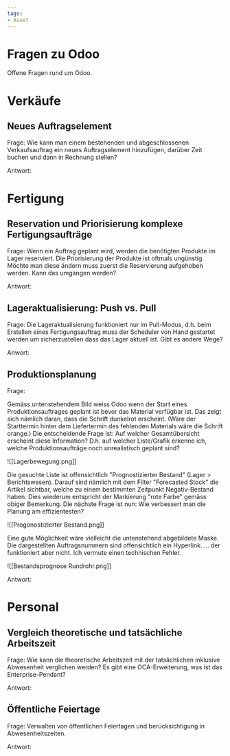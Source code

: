 ```yaml
---
tags:
- Asset
---
```

# Fragen zu Odoo

Offene Fragen rund um Odoo.

# Verkäufe

## Neues Auftragselement

Frage: Wie kann man einem bestehenden und abgeschlossenen Verkaufsauftrag ein neues Auftragselement hinzufügen, darüber Zeit buchen und dann in Rechnung stellen?

Antwort: 

# Fertigung

## Reservation und Priorisierung komplexe Fertigungsaufträge

Frage: Wenn ein Auftrag geplant wird, werden die benötigten Produkte im Lager reserviert. Die Priorisierung der Produkte ist oftmals ungünstig. Möchte man diese ändern muss zuerst die Reservierung aufgehoben werden. Kann das umgangen werden?

Antwort:

## Lageraktualisierung: Push vs. Pull

Frage: Die Lageraktualisierung funktioniert nur im Pull-Modus, d.h. beim Erstellen eines Fertigungsauftrag muss der Scheduler von Hand gestartet werden um sicherzustellen dass das Lager aktuell ist. Gibt es andere Wege?

Anwort:

## Produktionsplanung

Frage:

Gemäss untenstehendem Bild weiss Odoo wenn der Start eines Produktionsauftrages geplant ist bevor das Material verfügbar ist. Das zeigt sich nämlich daran, dass die Schrift dunkelrot erscheint. (Wäre der Starttermin hinter dem Liefertermin des fehlenden Materials wäre die Schrift orange.)
Die entscheidende Frage ist: Auf welcher Gesamtübersicht erscheint diese Information? D.h. auf welcher Liste/Grafik erkenne ich, welche Produktionsaufträge noch unrealistisch geplant sind?

![[Lagerbewegung.png]]

Die gesuchte Liste ist offensichtlich "Prognostizierter Bestand" (Lager > Berichtswesen). Darauf sind nämlich mit dem Filter "Forecasted Stock" die Artikel sichtbar, welche zu einem bestimmten Zeitpunkt Negativ-Bestand haben. Dies wiederum entspricht der Markierung "rote Farbe" gemäss obiger Bemerkung.
Die nächste Frage ist nun: Wie verbessert man die Planung am effizientesten?

![[Progonostizierter Bestand.png]]

Eine gute Möglichkeit wäre vielleicht die untenstehend abgebildete Maske.
Die dargestellten Auftragsnummern sind offensichtlich ein Hyperlink. ... der funktioniert aber nicht. Ich vermute einen technischen Fehler.

![[Bestandsprognose Rundrohr.png]]

Antwort:

# Personal

## Vergleich theoretische und tatsächliche Arbeitszeit

Frage: Wie kann die theoretische Arbeitszeit mit der tatsächlichen inklusive Abwesenheit verglichen werden? Es gibt eine OCA-Erweiterung, was ist das Enterprise-Pendant?

Antwort:

## Öffentliche Feiertage

Frage: Verwalten von öffentlichen Feiertagen und berücksichtigung in Abwesenheitszeiten.

Antwort: 
